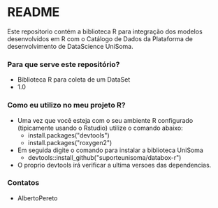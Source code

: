 # README #

Este repositorio contém a biblioteca R para integração dos modelos desenvolvidos
em R com o Catálogo de Dados da Plataforma de desenvolvimento de DataScience 
UniSoma.

### Para que serve este repositório? ###

* Biblioteca R para coleta de um DataSet
* 1.0

### Como eu utilizo no meu projeto R? ###

* Uma vez que você esteja com o seu ambiente R configurado (tipicamente usando
o Rstudio) utilize o comando abaixo:
   * install.packages("devtools")
   * install.packages("roxygen2")
* Em seguida digite o comando para instalar a biblioteca UniSoma
   * devtools::install_github("suporteunisoma/databox-r")
* O proprio devtools irá verificar a ultima versoes das dependencias.

### Contatos ###

* AlbertoPereto
